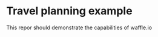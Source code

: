 Travel planning example
=======================

This repor should demonstrate the capabilities of waffle.io

